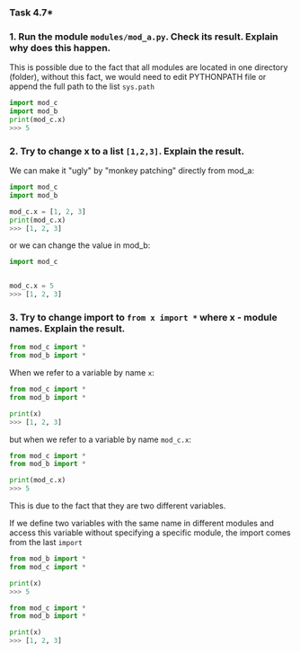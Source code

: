 ### Task 4.7*
### 1. Run the module `modules/mod_a.py`. Check its result. Explain why does this happen.

This is possible due to the fact that all modules are located in one directory (folder),
without this fact, we would need to edit PYTHONPATH file or append the full path to the list `sys.path`

```python
import mod_c
import mod_b
print(mod_c.x)
>>> 5
```
### 2. Try to change x to a list `[1,2,3]`. Explain the result.

We can make it "ugly" by "monkey patching" directly from mod_a: 
```python
import mod_c
import mod_b

mod_c.x = [1, 2, 3]
print(mod_c.x)
>>> [1, 2, 3]
```
or we can change the value in mod_b:
```python
import mod_c


mod_c.x = 5
>>> [1, 2, 3]
```
### 3. Try to change import to `from x import *` where x - module names. Explain the result.
```python
from mod_c import *
from mod_b import *
```
When we refer to a variable by name `x`:
```python
from mod_c import *
from mod_b import *

print(x)
>>> [1, 2, 3]
```
but when we refer to a variable by name `mod_c.x`:
```python
from mod_c import *
from mod_b import *

print(mod_c.x)
>>> 5
```
This is due to the fact that they are two different variables.

If we define two variables with the same name in different modules and access this variable without specifying a specific module, the import comes from the last `import`
```python
from mod_b import *
from mod_c import *

print(x)
>>> 5
```
```python
from mod_c import *
from mod_b import *

print(x)
>>> [1, 2, 3]
```